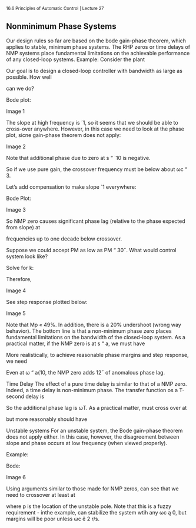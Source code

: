 <sup>16.6 Principles of Automatic Control | Lecture 27</sup>


## Nonminimum Phase Systems
Our design rules so far are based on the bode gain-phase theorem, which applies to stable,
minimum phase systems. The RHP zeros or time delays of NMP systems place fundamental
limitations on the achievable performance of any closed-loop systems.
Example:
Consider the plant

Our goal is to design a closed-loop controller with bandwidth as large as possible. How well

can we do?

Bode plot:

Image 1

The slope at high frequency is ´1, so it seems that we should be able to cross-over anywhere.
However, in this case we need to look at the phase plot, sicne gain-phase theorem does not
apply:

Image 2

Note that additional phase due to zero at s “ `10 is negative.

So if we use pure gain, the crossover frequency must be below about ωc “ 3.

Let’s add compensation to make slope ´1 everywhere:

Bode Plot:

Image 3

So NMP zero causes significant phase lag (relative to the phase expected from slope) at

frequencies up to one decade below crossover.

Suppose we could accept PM as low as PM “ 30˝. What would control system look like?

Solve for k:

Therefore,

Image 4

See step response plotted below:

 Image 5


Note that Mp « 49%.
In addition, there is a 20% undershoot (wrong way behavior).
The bottom line is that a non-minimum phase zero places fundamental limitations on the
bandwidth of the closed-loop system. As a practical matter, if the NMP zero is at s “ a, we
must have

More realistically, to achieve reasonable phase margins and step response, we need

Even at ω “ a{10, the NMP zero adds 12˝ of anomalous phase lag.

Time Delay
The effect of a pure time delay is similar to that of a NMP zero. Indeed, a time delay is
non-minimum phase. The transfer function os a T-second delay is

So the additional phase lag is ωT. As a practical matter, must cross over at

but more reasonably should have

Unstable systems
For an unstable system, the Bode gain-phase theorem does not apply either. In this case,
however, the disagreement between slope and phase occurs at low frequency (when viewed
properly).

Example:

Bode:

Image 6

Using arguments similar to those made for NMP zeros, can see that we need to crossover at
least at

where p is the location of the unstable pole.
Note that this is a fuzzy requirement - inthe example, can stabilize the system wtih any
ωc ą 0, but margins will be poor unless ωc ě 2 r/s.
